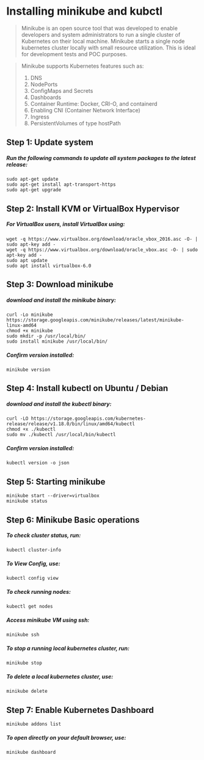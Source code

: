
# Installing minikube and kubctl
> Minikube is an open source tool that was developed to enable developers and system administrators to run a single cluster of Kubernetes on their local machine. Minikube starts a single node kubernetes cluster locally with small resource utilization. This is ideal for development tests and POC purposes.

> Minikube supports Kubernetes features such as:
> 1. DNS
> 2. NodePorts
> 3. ConfigMaps and Secrets
> 4. Dashboards
> 5. Container Runtime: Docker, CRI-O, and containerd
> 6. Enabling CNI (Container Network Interface)
> 7. Ingress
> 8. PersistentVolumes of type hostPath

## Step 1: Update system
##### Run the following commands to update all system packages to the latest release:
```shell
sudo apt-get update
sudo apt-get install apt-transport-https
sudo apt-get upgrade
```

## Step 2: Install KVM or VirtualBox Hypervisor
##### For VirtualBox users, install VirtualBox using:
```shell
wget -q https://www.virtualbox.org/download/oracle_vbox_2016.asc -O- | sudo apt-key add -
wget -q https://www.virtualbox.org/download/oracle_vbox.asc -O- | sudo apt-key add -
sudo apt update
sudo apt install virtualbox-6.0
```

## Step 3: Download minikube
##### download and install the minikube binary:
```shell
curl -Lo minikube https://storage.googleapis.com/minikube/releases/latest/minikube-linux-amd64
chmod +x minikube
sudo mkdir -p /usr/local/bin/
sudo install minikube /usr/local/bin/
```
##### Confirm version installed:
```shell
minikube version
```

## Step 4: Install kubectl on Ubuntu / Debian
##### download and install the kubectl binary:
```shell
curl -LO https://storage.googleapis.com/kubernetes-release/release/v1.18.0/bin/linux/amd64/kubectl
chmod +x ./kubectl
sudo mv ./kubectl /usr/local/bin/kubectl
```
##### Confirm version installed:
```shell
kubectl version -o json 
```

## Step 5: Starting minikube
```shell	
minikube start --driver=virtualbox
minikube status
```
		
## Step 6: Minikube Basic operations
##### To check cluster status, run:
```shell
kubectl cluster-info
```
##### To View Config, use:
```shell
kubectl config view
```
##### To check running nodes:
```shell
kubectl get nodes
```
##### Access minikube VM using ssh:
```shell
minikube ssh
```
##### To stop a running local kubernetes cluster, run:
```shell
minikube stop
```
##### To delete a local kubernetes cluster, use:
```shell
minikube delete
```
## Step 7: Enable Kubernetes Dashboard
```shell
minikube addons list
```
##### To open directly on your default browser, use:
```shell
minikube dashboard
```
